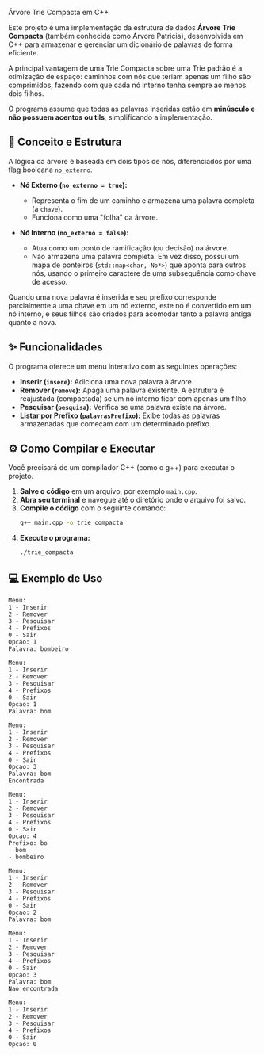 Árvore Trie Compacta em C++

Este projeto é uma implementação da estrutura de dados **Árvore Trie Compacta** (também conhecida como Árvore Patricia), desenvolvida em C++ para armazenar e gerenciar um dicionário de palavras de forma eficiente.

A principal vantagem de uma Trie Compacta sobre uma Trie padrão é a otimização de espaço: caminhos com nós que teriam apenas um filho são comprimidos, fazendo com que cada nó interno tenha sempre ao menos dois filhos.

O programa assume que todas as palavras inseridas estão em **minúsculo e não possuem acentos ou tils**, simplificando a implementação.

## 🧠 Conceito e Estrutura

A lógica da árvore é baseada em dois tipos de nós, diferenciados por uma flag booleana `no_externo`.

* **Nó Externo (`no_externo = true`):**
    * Representa o fim de um caminho e armazena uma palavra completa (a `chave`).
    * Funciona como uma "folha" da árvore.

* **Nó Interno (`no_externo = false`):**
    * Atua como um ponto de ramificação (ou decisão) na árvore.
    * Não armazena uma palavra completa. Em vez disso, possui um mapa de ponteiros (`std::map<char, No*>`) que aponta para outros nós, usando o primeiro caractere de uma subsequência como chave de acesso.

Quando uma nova palavra é inserida e seu prefixo corresponde parcialmente a uma chave em um nó externo, este nó é convertido em um nó interno, e seus filhos são criados para acomodar tanto a palavra antiga quanto a nova.

## ✨ Funcionalidades

O programa oferece um menu interativo com as seguintes operações:

* **Inserir (`insere`):** Adiciona uma nova palavra à árvore.
* **Remover (`remove`):** Apaga uma palavra existente. A estrutura é reajustada (compactada) se um nó interno ficar com apenas um filho.
* **Pesquisar (`pesquisa`):** Verifica se uma palavra existe na árvore.
* **Listar por Prefixo (`palavrasPrefixo`):** Exibe todas as palavras armazenadas que começam com um determinado prefixo.

## ⚙️ Como Compilar e Executar

Você precisará de um compilador C++ (como o g++) para executar o projeto.

1.  **Salve o código** em um arquivo, por exemplo `main.cpp`.
2.  **Abra seu terminal** e navegue até o diretório onde o arquivo foi salvo.
3.  **Compile o código** com o seguinte comando:
    ```bash
    g++ main.cpp -o trie_compacta
    ```
4.  **Execute o programa:**
    ```bash
    ./trie_compacta
    ```

## 💻 Exemplo de Uso

```console
Menu:
1 - Inserir
2 - Remover
3 - Pesquisar
4 - Prefixos
0 - Sair
Opcao: 1
Palavra: bombeiro

Menu:
1 - Inserir
2 - Remover
3 - Pesquisar
4 - Prefixos
0 - Sair
Opcao: 1
Palavra: bom

Menu:
1 - Inserir
2 - Remover
3 - Pesquisar
4 - Prefixos
0 - Sair
Opcao: 3
Palavra: bom
Encontrada

Menu:
1 - Inserir
2 - Remover
3 - Pesquisar
4 - Prefixos
0 - Sair
Opcao: 4
Prefixo: bo
- bom
- bombeiro

Menu:
1 - Inserir
2 - Remover
3 - Pesquisar
4 - Prefixos
0 - Sair
Opcao: 2
Palavra: bom

Menu:
1 - Inserir
2 - Remover
3 - Pesquisar
4 - Prefixos
0 - Sair
Opcao: 3
Palavra: bom
Nao encontrada

Menu:
1 - Inserir
2 - Remover
3 - Pesquisar
4 - Prefixos
0 - Sair
Opcao: 0
